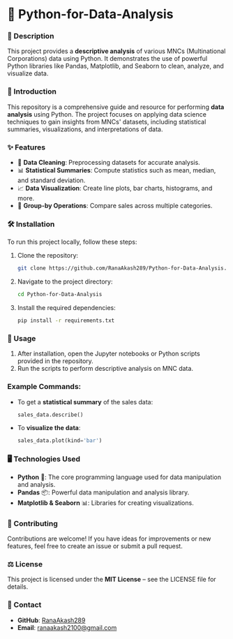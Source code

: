 
# 🐍 Python-for-Data-Analysis

### 📄 Description
This project provides a **descriptive analysis** of various MNCs (Multinational Corporations) data using Python. It demonstrates the use of powerful Python libraries like Pandas, Matplotlib, and Seaborn to clean, analyze, and visualize data.

### 📝 Introduction
This repository is a comprehensive guide and resource for performing **data analysis** using Python. The project focuses on applying data science techniques to gain insights from MNCs' datasets, including statistical summaries, visualizations, and interpretations of data.

### ✨ Features
- 🧹 **Data Cleaning**: Preprocessing datasets for accurate analysis.
- 📊 **Statistical Summaries**: Compute statistics such as mean, median, and standard deviation.
- 📈 **Data Visualization**: Create line plots, bar charts, histograms, and more.
- 🧮 **Group-by Operations**: Compare sales across multiple categories.

### 🛠️ Installation
To run this project locally, follow these steps:

1. Clone the repository:
    ```bash
    git clone https://github.com/RanaAkash289/Python-for-Data-Analysis.git
    ```
2. Navigate to the project directory:
    ```bash
    cd Python-for-Data-Analysis
    ```
3. Install the required dependencies:
    ```bash
    pip install -r requirements.txt
    ```

### 🚀 Usage
1. After installation, open the Jupyter notebooks or Python scripts provided in the repository.
2. Run the scripts to perform descriptive analysis on MNC data.

### Example Commands:
- To get a **statistical summary** of the sales data:
    ```python
    sales_data.describe()
    ```
- To **visualize the data**:
    ```python
    sales_data.plot(kind='bar')
    ```

### 🖥️ Technologies Used
- **Python** 🐍: The core programming language used for data manipulation and analysis.
- **Pandas** 📦: Powerful data manipulation and analysis library.
- **Matplotlib & Seaborn** 📊: Libraries for creating visualizations.

### 🤝 Contributing
Contributions are welcome! If you have ideas for improvements or new features, feel free to create an issue or submit a pull request.

### ⚖️ License
This project is licensed under the **MIT License** – see the LICENSE file for details.

### 📧 Contact
- **GitHub**: [RanaAkash289](https://github.com/RanaAkash289)
- **Email**: [ranaakash2100@gmail.com](mailto:ranaakash2100@gmail.com)

